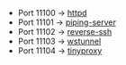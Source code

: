  * Port 11100 -> [httpd](https://pkgs.alpinelinux.org/package/edge/main/x86/busybox-extras)
 * Port 11101 -> [piping-server](https://github.com/nwtgck/piping-server-rust)
 * Port 11102 -> [reverse-ssh](https://github.com/Fahrj/reverse-ssh)
 * Port 11103 -> [wstunnel](https://github.com/erebe/wstunnel)
 * Port 11104 -> [tinyproxy](https://tinyproxy.github.io/)
